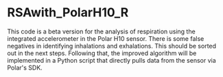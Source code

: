# RSAwith_PolarH10_R

This code is a beta version for the analysis of respiration using the integrated accelerometer in the Polar H10 sensor.
There is some false negatives in identifying inhalations and exhalations. This should be sorted out in the next steps.
Following that, the improved algorithm will be implemented in a Python script that directly pulls data from the sensor via Polar's SDK.
